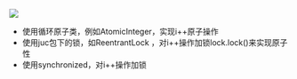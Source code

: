 
![](https://cdn.jsdelivr.net/gh/itwanger/toBeBetterJavaer/images/thread/sanfene/yuanzi-method-1.png)


*   使用循环原子类，例如AtomicInteger，实现i++原子操作
*   使用juc包下的锁，如ReentrantLock ，对i++操作加锁lock.lock()来实现原子性
*   使用synchronized，对i++操作加锁
